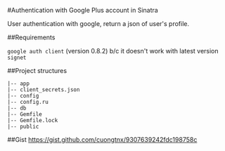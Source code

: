 #Authentication with Google Plus account in Sinatra

User authentication with google, return a json of user's profile.

##Requirements

`google auth client` (version 0.8.2) b/c it doesn't work with latest version
`signet`

##Project structures

```.
|-- app
|-- client_secrets.json
|-- config
|-- config.ru
|-- db
|-- Gemfile
|-- Gemfile.lock
|-- public
```

##Gist
https://gist.github.com/cuongtnx/9307639242fdc198758c
